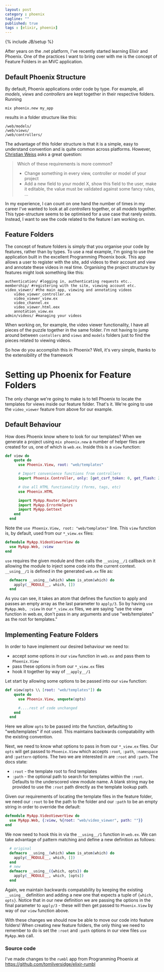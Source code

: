 ```yaml
---
layout: post
category : phoenix
tagline: ""
published: true
tags : [elixir, phoenix]
---
```

{% include JB/setup %}

After years on the .net platform, I've recently started learning Elixir and Phoenix. One of the practices I want to bring over with me 
is the concept of Feature Folders in an MVC application.

## Default Phoenix Structure 

By default, Phoenix applications order code by type. For example, all _models_, _views_ and _controllers_ are kept together in their respective folders. Running

	mix phoenix.new my_app
	
results in a folder structure like this:

	/web/models/
	/web/views/
	/web/controllers/

The advantage of this folder structure is that it is a simple, easy to understand convention and is quite common across platforms. However,  [Christian Weiss](http://www.chwe.at/2014/04/introducing-the-asp.net-mvc-feature-folders-project-structure) asks a great question:

> Which of these requirements is more common?
> 
> * Change something in every view, controller or model of your project
> * Add a new field to your model X, show this field to the user, make it editable, the value must be validated against some fancy rules, …

In my experience, I can count on one hand the number of times in my career I've wanted to look at all _controllers_ together, or all _models_ together. This type-structure seems to be optimised for a use case that rarely exists. Instead, I want to see the code related to the feature I am working on. 

## Feature Folders

The concept of feature folders is simply that you organise your code by features, rather than by types. To use a real example, I'm going to use the application built in the excellent Programming Phoenix book. This app allows a user to register with the site, add videos to their account and view and annotate these videos in real time. 
Organising the project structure by features might look something like this:

	authentication/ #logging in, authenticating requests etc..
	membership/ #registering with the site, viewing account etc.
	video_viewer/ #the main app, viewing and annotating videos
		video_viewer_controller.ex
		video_viewer_view.ex
		video_channel.ex
		video_viewer.html.eex
		annotation_view.ex
	admin/videos/ #managing your videos

When working on, for example, the video viewer functionality, I have  all pieces of the puzzle together in the same folder. I'm not having to jump around between `contollers` and `views` and `models` folders just to find the pieces related to viewing videos. 

So how do you accomplish this in Phoenix? Well, it's very simple, thanks to the extensibility of the framework

# Setting up Phoenix for Feature Folders

The only change we're going to make is to tell Phoenix to locate the templates for views inside our feature folder. That's it. We're going to use the `video_viewer` feature from above for our example.

## Default Behaviour

How does Phoenix know where to look for our templates? When we generate a project using `mix phoenix.new` a number of helper files are created for us, one of which is `web.ex`. Inside this is a `view` function:

``` elixir
def view do
    quote do
      use Phoenix.View, root: "web/templates"

      # Import convenience functions from controllers
      import Phoenix.Controller, only: [get_csrf_token: 0, get_flash: 2, view_module: 1]

      # Use all HTML functionality (forms, tags, etc)
      use Phoenix.HTML

      import MyApp.Router.Helpers
      import MyApp.ErrorHelpers
      import MyApp.Gettext
    end
  end
```

Note the `use Phoenix.View, root: "web/templates"` line. This `view` function is, by default, used from our `*_view.ex` files:

``` elixir
defmodule MyApp.VideoViewerView do
  use MyApp.Web, :view
end
```
`use` requires the given module and then calls the `__using__/1` callback on it allowing the module to inject some code into the current context. `__using__/1` is defined in the generated `web.ex` file as:

``` elixir
  defmacro __using__(which) when is_atom(which) do
    apply(__MODULE__, which, [])
  end
```
As you can see, it takes an atom that defines the function to apply and passes an empty array as the last parameter to `apply/3`. So by having `use MyApp.Web, :view` in our `*_view.ex` files, we are saying "use the view function in web.ex, don't pass in any arguments and use "web/templates" as the root for templates."

## Implementing Feature Folders 

In order to have implement our desired behaviour we need to:

* accept some options in our `view` function in `web.ex` and pass them to `Phoenix.View`
* pass these options in from our `*_view.ex` files
* hook it together by way of `__apply__/1`

Let start by allowing some options to be passed into our `view` function:

``` elixir
def view(opts \\ [root: "web/templates"]) do
    quote do
      use Phoenix.View, unquote(opts)

      #....rest of code unchanged
    end
  end
```

Here we allow `opts` to be passed into the function, defaulting to "web/templates" if not used. This maintains backwards compatability with the existing convention. 

Next, we need to know what options to pass in from our `*_view.ex` files.  Our `opts` will get passed to `Phoenix.View` which accepts `:root`, `:path`, `:namespace` and `:pattern` options. The two we are interested in are `:root` and `:path`. The docs state:

* `:root` - the template root to find templates
* `:path` - the optional path to search for templates within the `:root`. Defaults to the underscored view module name. A blank string may be provided to use the `:root` path directly as the template lookup path.

Given our requirements of locating the template files in the feature folder, we need our `:root` to be the path to the folder and our `:path` to be an empty string in order to override the default:

``` elixir
defmodule MyApp.VideoViewerView do
  use MyApp.Web, {:view, %{root: "web/video_viewer", path: ""}}
end
```

We now need to hook this in via the `__using__/1` function in `web.ex`. We can take advantage of pattern matching and define a new definition as follows:

``` elixir
  # original
  defmacro __using__(which) when is_atom(which) do
    apply(__MODULE__, which, [])
  end
  # new
  defmacro __using__({which, opts}) do
    apply(__MODULE__, which, [opts])
  end
```
Again, we maintain backwards compatability by keeping the existing `__using__` definition and adding a new one that expects a tuple of `{which, opts}`. Notice that in our new definition we are passing the options in the final parameter to `apply/3` - these will then get passed to `Phoenix.View` by way of our `view` function above. 

With these changes we should now be able to move our code into feature folders! When creating new feature folders, the only thing we need to remember to do is set the `:root` and `:path` options in our view files `use MyApp.Web` call.


### Source code

I've made changes to the `rumbl` app from Programming Phoenix at https://github.com/tomliversidge/elixir-rumbl
